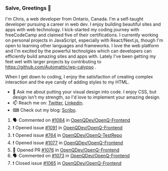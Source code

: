 ### Salve, Greetings 👋

I'm Chris, a web developer from Ontario, Canada. I'm a self-taught developer pursuing a career in web dev. I enjoy building beautiful sites and apps with web technology.
I kick-started my coding journey with freeCodeCamp and claimed five of their certifications.  I currently working on personal projects in JavaScript, especially with React/Next.js, though I'm open to learning other languages and frameworks. I love the web platform and I'm excited by the powerful technolgies which can developers can efficiently build amazing sites and apps with. Lately I've been getting my feet wet with larger projects by contributing to https://github.com/Automattic/wp-calypso .

When I get down to coding, I enjoy the satisfaction of creating complex interaction and the eye candy of adding styles to my HTML. 

- 💬 Ask me about putting your visual design into code. I enjoy CSS, but design isn't my strength, so I'd love to implement your amazing design.
- 📫 Reach me on: [Twitter](https://twitter.com/Christo28120856), [Linkedin](https://www.linkedin.com/in/christopher-stevers-07b9a5204/).
- ⌨ Check out my blog: [Scribo](https://christopherstevers.cf).
<!--
**Christopher-Stevers/Christopher-Stevers** is a ✨ _special_ ✨ repository because its `README.md` (this file) appears on your GitHub profile.

Here are some ideas to get you started:

- 🔭 I’m currently working on ...
- 🌱 I’m currently learning ...
- 👯 I’m looking to collaborate on ...
- 🤔 I’m looking for help with ...
- 😄 Pronouns: ...
- ⚡ Fun fact: ...
-->

<!--START_SECTION:activity-->
1. 🗣 Commented on [#1084](https://github.com/OpenQDev/OpenQ-Frontend/issues/1084) in [OpenQDev/OpenQ-Frontend](https://github.com/OpenQDev/OpenQ-Frontend)
2. ❗️ Opened issue [#1091](https://github.com/OpenQDev/OpenQ-Frontend/issues/1091) in [OpenQDev/OpenQ-Frontend](https://github.com/OpenQDev/OpenQ-Frontend)
3. ❗️ Opened issue [#764](https://github.com/OpenQDev/OpenQ-TestRepo/issues/764) in [OpenQDev/OpenQ-TestRepo](https://github.com/OpenQDev/OpenQ-TestRepo)
4. ❗️ Opened issue [#1077](https://github.com/OpenQDev/OpenQ-Frontend/issues/1077) in [OpenQDev/OpenQ-Frontend](https://github.com/OpenQDev/OpenQ-Frontend)
5. 💪 Opened PR [#1076](https://github.com/OpenQDev/OpenQ-Frontend/pull/1076) in [OpenQDev/OpenQ-Frontend](https://github.com/OpenQDev/OpenQ-Frontend)
6. 🗣 Commented on [#1073](https://github.com/OpenQDev/OpenQ-Frontend/issues/1073) in [OpenQDev/OpenQ-Frontend](https://github.com/OpenQDev/OpenQ-Frontend)
7. ❗️ Closed issue [#1065](https://github.com/OpenQDev/OpenQ-Frontend/issues/1065) in [OpenQDev/OpenQ-Frontend](https://github.com/OpenQDev/OpenQ-Frontend)
<!--END_SECTION:activity-->
